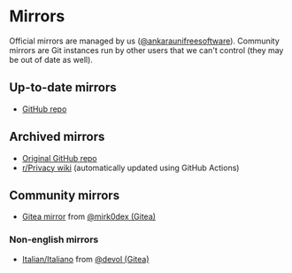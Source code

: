 # Mirrors

Official mirrors are managed by us ([@ankaraunifreesoftware](https://github.com/ankaraunifreesoftware)). Community mirrors are Git instances run by other users that we can't control (they may be out of date as well).

## Up-to-date mirrors

- [GitHub repo](https://github.com/ankaraunifreesoftware/debigtech)

## Archived mirrors

- [Original GitHub repo](https://github.com/tycrek/degoogle)
- [r/Privacy wiki](https://old.reddit.com/r/privacy/wiki/de-google) (automatically updated using GitHub Actions)

## Community mirrors

- [Gitea mirror](https://git.mirkodi.eu/mirk0dex/degoogle) from [@mirk0dex (Gitea)](https://git.mirkodi.eu/mirk0dex)

### Non-english mirrors

- [Italian/Italiano](https://gitea.it/devol/degooglizzazione) from [@devol (Gitea)](https://gitea.it/devol)
